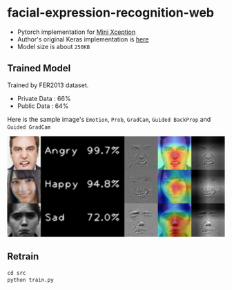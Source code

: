 # facial-expression-recognition-web

* Pytorch implementation for [Mini Xception](https://arxiv.org/pdf/1710.07557.pdf)
* Author's original Keras implementation is [here](https://github.com/oarriaga/face_classification)
* Model size is about `250KB`

## Trained Model

Trained by FER2013 dataset.

* Private Data : 66%
* Public Data : 64%

Here is the sample image's `Emotion`, `Prob`, `GradCam`, `Guided BackProp` and `Guided GradCam`

<img src="./test/guided_gradcam.jpg">

## Retrain

```
cd src
python train.py
```